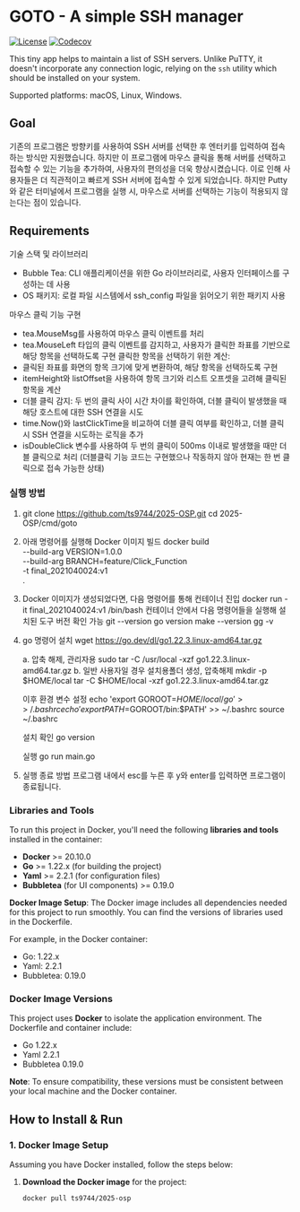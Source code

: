 # GOTO - A simple SSH manager #

[![License](https://img.shields.io/badge/license-MIT-blue.svg?style=flat-square)](https://raw.githubusercontent.com/grafviktor/goto/master/LICENSE)
[![Codecov](https://codecov.io/gh/grafviktor/goto/branch/develop/graph/badge.svg?token=tTyTsuCvNb)](https://codecov.io/gh/grafviktor/goto)

This tiny app helps to maintain a list of SSH servers. Unlike PuTTY, it doesn't incorporate any connection logic, relying on the `ssh` utility which should be installed on your system.

Supported platforms: macOS, Linux, Windows.

## Goal ##

 기존의 프로그램은 방향키를 사용하여 SSH 서버를 선택한 후 엔터키를 입력하여 접속하는 방식만 지원했습니다. 하지만 이 프로그램에 마우스 클릭을 통해 서버를 선택하고 접속할 수 있는 기능을 추가하여, 사용자의 편의성을 더욱 향상시켰습니다. 이로 인해 사용자들은 더 직관적이고 빠르게 SSH 서버에 접속할 수 있게 되었습니다. 하지만 Putty와 같은 터미널에서 프로그램을 실행 시, 마우스로 서버를 선택하는 기능이 적용되지 않는다는 점이 있습니다.


## Requirements ##

기술 스택 및 라이브러리
- Bubble Tea: CLI 애플리케이션을 위한 Go 라이브러리로, 사용자 인터페이스를 구성하는 데 사용
- OS 패키지: 로컬 파일 시스템에서 ssh_config 파일을 읽어오기 위한 패키지 사용

마우스 클릭 기능 구현
- tea.MouseMsg를 사용하여 마우스 클릭 이벤트를 처리
- tea.MouseLeft 타입의 클릭 이벤트를 감지하고, 사용자가 클릭한 좌표를 기반으로 해당 항목을 선택하도록 구현
클릭한 항목을 선택하기 위한 계산:
- 클릭된 좌표를 화면의 항목 크기에 맞게 변환하여, 해당 항목을 선택하도록 구현
- itemHeight와 listOffset을 사용하여 항목 크기와 리스트 오프셋을 고려해 클릭된 항목을 계산
- 더블 클릭 감지: 두 번의 클릭 사이 시간 차이를 확인하여, 더블 클릭이 발생했을 때 해당 호스트에 대한 SSH 연결을 시도
- time.Now()와 lastClickTime을 비교하여 더블 클릭 여부를 확인하고, 더블 클릭 시 SSH 연결을 시도하는 로직을 추가
- isDoubleClick 변수를 사용하여 두 번의 클릭이 500ms 이내로 발생했을 때만 더블 클릭으로 처리
(더블클릭 기능 코드는 구현했으나 작동하지 않아 현재는 한 번 클릭으로 접속 가능한 상태)

### 실행 방법 ###

1. git clone https://github.com/ts9744/2025-OSP.git
   cd 2025-OSP/cmd/goto
   
3. 아래 명령어를 실행해 Docker 이미지 빌드
   docker build \
  --build-arg VERSION=1.0.0 \
  --build-arg BRANCH=feature/Click_Function \
  -t final_2021040024:v1 \
  .

4. Docker 이미지가 생성되었다면, 다음 명령어를 통해 컨테이너 진입
   docker run -it final_2021040024:v1 /bin/bash
   컨테이너 안에서 다음 명령어들을 실행해 설치된 도구 버전 확인 가능
   git --version
   go version
   make --version
   gg -v
   
5. go 명령어 설치
   wget https://go.dev/dl/go1.22.3.linux-amd64.tar.gz
   
   a.  압축 해제, 관리자용
   sudo tar -C /usr/local -xzf go1.22.3.linux-amd64.tar.gz
   b. 일반 사용자일 경우 설치용폴더 생성, 압축해제
   mkdir -p $HOME/local
   tar -C $HOME/local -xzf go1.22.3.linux-amd64.tar.gz

   이후 환경 변수 설정
   echo 'export GOROOT=$HOME/local/go' >> ~/.bashrc
   echo 'export PATH=$GOROOT/bin:$PATH' >> ~/.bashrc
   source ~/.bashrc
   
   설치 확인
   go version

   실행
   go run main.go

6. 실행 종료 방법
   프로그램 내에서 esc를 누른 후 y와 enter를 입력하면 프로그램이 종료됩니다.

### Libraries and Tools ###

To run this project in Docker, you'll need the following **libraries and tools** installed in the container:

- **Docker** >= 20.10.0
- **Go** >= 1.22.x (for building the project)
- **Yaml** >= 2.2.1 (for configuration files)
- **Bubbletea** (for UI components) >= 0.19.0

**Docker Image Setup**: The Docker image includes all dependencies needed for this project to run smoothly. You can find the versions of libraries used in the Dockerfile.

For example, in the Docker container:
- Go: 1.22.x
- Yaml: 2.2.1
- Bubbletea: 0.19.0

### Docker Image Versions ###

This project uses **Docker** to isolate the application environment. The Dockerfile and container include:

- Go 1.22.x
- Yaml 2.2.1
- Bubbletea 0.19.0

**Note**: To ensure compatibility, these versions must be consistent between your local machine and the Docker container.

## How to Install & Run ##

### 1. **Docker Image Setup** ###

Assuming you have Docker installed, follow the steps below:

1. **Download the Docker image** for the project:
   ```bash
   docker pull ts9744/2025-osp
